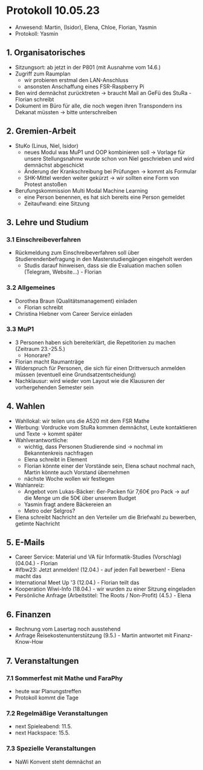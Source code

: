 ---
---

# Protokoll 10.05.23

* Anwesend: Martin, (Isidor), Elena, Chloe, Florian, Yasmin
* Protokoll: Yasmin

## 1. Organisatorisches

* Sitzungsort: ab jetzt in der P801 (mit Ausnahme vom 14.6.)
* Zugriff zum Raumplan
    * wir probieren erstmal den LAN-Anschluss
    * ansonsten Anschaffung eines FSR-Raspberry Pi
* Ben wird demnächst zurücktreten -> braucht Mail an GeFü des StuRa - Florian schreibt 
* Dokument im Büro für alle, die noch wegen ihren Transpondern ins Dekanat müssten -> bitte unterschreiben    

## 2. Gremien-Arbeit

* StuKo (Linus, Niel, Isidor)
  * neues Modul was MuP1 und OOP kombinieren soll -> Vorlage für unsere Stellungsnahme wurde schon von Niel geschrieben und wird demnächst abgeschickt 
  * Änderung der Krankschreibung bei Prüfungen -> kommt als Formular
  * SHK-Mittel werden weiter gekürzt -> wir sollten eine Form von Protest anstoßen 
* Berufungskommission Multi Modal Machine Learning 
  * eine Person benennen, es hat sich bereits eine Person gemeldet
  * Zeitaufwand: eine Sitzung  

## 3. Lehre und Studium

### 3.1 Einschreibeverfahren
* Rückmeldung zum Einschreibeverfahren soll über Studierendenbefragung in den Masterstudiengängen eingeholt werden
  * Studis darauf hinweisen, dass sie die Evaluation machen sollen (Telegram, Website...) - Florian 


### 3.2 Allgemeines
* Dorothea Braun (Qualitätsmanagement) einladen
   * Florian schreibt 
* Christina Hiebner vom Career Service einladen 
    
### 3.3 MuP1
* 3 Personen haben sich bereiterklärt, die Repetitorien zu machen (Zeitraum 23.-25.5.)
   * Honorare? 
* Florian macht Raumanträge
* Widerspruch für Personen, die sich für einen Drittversuch anmelden müssen (eventuell eine Grundsatzentscheidung)
* Nachklausur: wird wieder vom Layout wie die Klausuren der vorhergehenden Semester sein 

## 4. Wahlen
* Wahllokal: wir teilen uns die A520 mit dem FSR Mathe
* Werbung: Vordrucke vom StuRa kommen demnächst, Leute kontaktieren und Texte -> kommt später 
* Wahlverantwortliche: 
   * wichtig, dass Personen Studierende sind -> nochmal im Bekanntenkreis nachfragen 
   * Elena schreibt in Element
   * Florian könnte einer der Vorstände sein, Elena schaut nochmal nach, Martin könnte auch Vorstand übernehmen
   * nächste Woche wollen wir festlegen 
* Wahlanreiz:
  * Angebot vom Lukas-Bäcker: 6er-Packen für 7,60€ pro Pack -> auf die Menge um die 50€ über unserem Budget
  * Yasmin fragt andere Bäckereien an 
  * Metro oder Selgros?
* Elena schreibt Nachricht an den Verteiler um die Briefwahl zu bewerben, getimte Nachricht 

## 5. E-Mails

* Career Service: Material und VA für Informatik-Studies (Vorschlag) (04.04.) - Florian
* #ifbw23: Jetzt anmelden! (12.04.) - auf jeden Fall bewerben! - Elena macht das 
* International Meet Up '3 (12.04.) - Florian teilt das 
* Kooperation Wiwi-Info (18.04.) - wir wurden zu einer Sitzung eingeladen
* Persönliche Anfrage (Arbeitstitel: The Roots / Non-Profit) (4.5.) - Elena 

## 6. Finanzen

* Rechnung vom Lasertag noch ausstehend
* Anfrage Reisekostenunterstützung (9.5.) - Martin antwortet mit Finanz-Know-How

## 7. Veranstaltungen

### 7.1 Sommerfest mit Mathe und FaraPhy
* heute war Planungstreffen
* Protokoll kommt die Tage 

### 7.2 Regelmäßige Veranstaltungen
* next Spieleabend: 11.5.
* next Hackspace: 15.5.

### 7.3 Spezielle Veranstaltungen
* NaWi Konvent steht demnächst an
